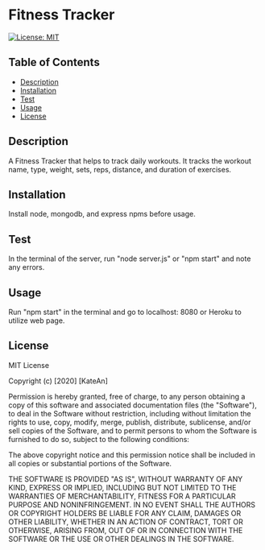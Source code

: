 # Fitness Tracker

[![License: MIT](https://img.shields.io/badge/License-MIT-yellow.svg)](https://opensource.org/licenses/MIT)


## Table of Contents
  - [Description](#description)
  - [Installation](#installation)
  - [Test](#test)
  - [Usage](#usage)
  - [License](#license)


## Description
A Fitness Tracker that helps to track daily workouts. It tracks the workout name, type, weight, sets, reps, distance, and duration of exercises. 

## Installation 
Install node, mongodb, and express npms before usage. 

## Test 
In the terminal of the server, run "node server.js" or "npm start" and note any errors.

## Usage
Run "npm start" in the terminal and go to localhost: 8080 or Heroku to utilize web page.

## License
MIT License

Copyright (c) [2020] [KateAn]

Permission is hereby granted, free of charge, to any person obtaining a copy
of this software and associated documentation files (the "Software"), to deal
in the Software without restriction, including without limitation the rights
to use, copy, modify, merge, publish, distribute, sublicense, and/or sell
copies of the Software, and to permit persons to whom the Software is
furnished to do so, subject to the following conditions:

The above copyright notice and this permission notice shall be included in all
copies or substantial portions of the Software.

THE SOFTWARE IS PROVIDED "AS IS", WITHOUT WARRANTY OF ANY KIND, EXPRESS OR
IMPLIED, INCLUDING BUT NOT LIMITED TO THE WARRANTIES OF MERCHANTABILITY,
FITNESS FOR A PARTICULAR PURPOSE AND NONINFRINGEMENT. IN NO EVENT SHALL THE
AUTHORS OR COPYRIGHT HOLDERS BE LIABLE FOR ANY CLAIM, DAMAGES OR OTHER
LIABILITY, WHETHER IN AN ACTION OF CONTRACT, TORT OR OTHERWISE, ARISING FROM,
OUT OF OR IN CONNECTION WITH THE SOFTWARE OR THE USE OR OTHER DEALINGS IN THE
SOFTWARE.